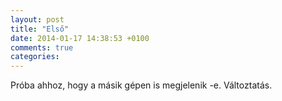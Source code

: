 ```yaml
---
layout: post
title: "Első"
date: 2014-01-17 14:38:53 +0100
comments: true
categories: 
---
```

Próba ahhoz, hogy a másik gépen is megjelenik -e.
Változtatás. 
